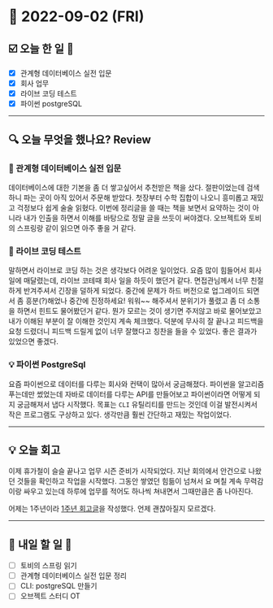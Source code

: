 # 📆 2022-09-02 (FRI)

## ☑️ 오늘 한 일 📑

- [x] 관계형 데이터베이스 실전 입문
- [x] 회사 업무
- [x] 라이브 코딩 테스트
- [x] 파이썬 postgreSQL

***

## 🔍️ 오늘 무엇을 했나요? Review

### 📕 관계형 데이터베이스 실전 입문

데이터베이스에 대한 기본을 좀 더 쌓고싶어서 추천받은 책을 샀다. 절판이었는데 검색하니 파는 곳이 아직 있어서 주문해 받았다.
첫장부터 수학 집합이 나오니 흥미롭고 재밌고 걱정보다 쉽게 술술 읽혔다. 이번에 정리글을 쓸 때는 책을 보면서 요약하는 것이 아니라 내가 인출을 하면서
이해를 바탕으로 정말 글을 쓰듯이 써야겠다. 오브젝트와 토비의 스프링랑 같이 읽으면 아주 좋을 거 같다.

### 🎲 라이브 코딩 테스트

말하면서 라이브로 코딩 하는 것은 생각보다 어려운 일이었다. 요즘 많이 힘들어서 회사 일에 매달렸는데, 라이브 코테때 회사 일을 하듯이 했던거 같다.
면접관님께서 너무 친절하게 반겨주셔서 긴장을 덜하게 되었다. 중간에 문제가 하드 버전으로 업그레이드 되면서 좀 흥분(?)해었나 중간에 진정하세요! 워워~~ 해주셔서
분위기가 풀렸고 좀 더 소통을 하면서 힌트도 물어봤던거 같다. 뭔가 모르는 것이 생기면 주저않고 바로 물어보았고 내가 이해된 부분이 잘 이해한 것인지 계속 체크했다.
덕분에 무사히 잘 끝나고 피드백을 요청 드렸더니 피드백 드릴게 없이 너무 잘했다고 칭찬을 들을 수 있었다. 좋은 결과가 있었으면 좋겠다.

### 💡 파이썬 PostgreSql

요즘 파이썬으로 데이터를 다루는 회사와 컨택이 많아서 궁금해졌다. 파이썬을 알고리즘 푸는데만 썼었는데 자바로 데이터를 다루는 API를 만들어보고 파이썬이라면 어떻게 되지 궁금해져서 냅다 시작했다.
목표는 `CLI` 유틸리티를 만드는 것인데 이걸 발전시켜서 작은 프로그램도 구상하고 있다.
생각만큼 훨씬 간단하고 재밌는 작업이었다.

***

## 💡 오늘 회고

이제 휴가철이 슬슬 끝나고 업무 시즌 준비가 시작되었다. 지난 회의에서 안건으로 나왔던 것들을 확인하고 작업을 시작했다.
그동안 쌓였던 힘듦이 넘쳐서 요 며칠 계속 무력감이랑 싸우고 있는데 하루에 업무를 적어도 하나씩 쳐내면서 그때만큼은 좀 나아진다.

어제는 1주년이라 [1주년 회고글](https://kyuwon53.github.io/2022/09/01/%EA%B0%9C%EB%B0%9C%EC%9E%90%EA%B0%80-%EB%90%9C%EC%A7%80-1%EB%85%84%EC%9D%B4-%EC%A7%80%EB%82%9C-%EC%A7%80%EA%B8%88-%EB%8F%8C%EC%95%84%EB%B3%B4%EB%A9%B4.html)을 작성했다. 
언제 괜찮아질지 모르겠다.

***

## 🎯 내일 할 일 🎯

- [ ] 토비의 스프링 읽기
- [ ] 관계형 데이터베이스 실전 입문 정리
- [ ] CLI: postgreSQL 만들기
- [ ] 오브젝트 스터디 OT
